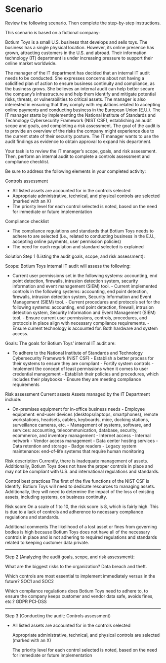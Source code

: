   # Scenario
Review the following scenario. Then complete the step-by-step instructions.

This scenario is based on a fictional company:

Botium Toys is a small U.S. business that develops and sells toys. The business has a single physical location. However, its online presence has grown, attracting customers in the U.S. and abroad. Their information technology (IT) department is under increasing pressure to support their online market worldwide. 

The manager of the IT department has decided that an internal IT audit needs to be conducted. She expresses concerns about not having a solidified plan of action to ensure business continuity and compliance, as the business grows. She believes an internal audit can help better secure the company’s infrastructure and help them identify and mitigate potential risks, threats, or vulnerabilities to critical assets. The manager is also interested in ensuring that they comply with regulations related to accepting online payments and conducting business in the European Union (E.U.). The IT manager starts by implementing the National Institute of Standards and Technology Cybersecurity Framework (NIST CSF), establishing an audit scope and goals, and completing a risk assessment. The goal of the audit is to provide an overview of the risks the company might experience due to the current state of their security posture. The IT manager wants to use the audit findings as evidence to obtain approval to expand his department. 

Your task is to review the IT manager’s scope, goals, and risk assessment. Then, perform an internal audit to complete a controls assessment and compliance checklist. 

Be sure to address the following elements in your completed activity:

Controls assessment

- All listed assets are accounted for in the controls selected
- Appropriate administrative, technical, and physical controls are selected (marked with an X)
- The priority level for each control selected is noted, based on the need for immediate or future implementation

Compliance checklist

- The compliance regulations and standards that Botium Toys needs to adhere to are selected (i.e., related to conducting business in the E.U., accepting online payments, user permission policies)
- The need for each regulation and standard selected is explained


Solution
Step 1 (Listing the audit goals, scope, and risk assessment):

Scope:
Botium Toys internal IT audit will assess the following:
- Current user permissions set in the following systems: accounting, end point detection, firewalls, intrusion detection system, security information and event management (SIEM) tool. - Current implemented controls in the following systems: accounting, end point detection, firewalls, intrusion detection system, Security Information and Event Management (SIEM) tool. - Current procedures and protocols set for the following systems: accounting, end point detection, firewall, intrusion detection system, Security Information and Event Management (SIEM) tool. - Ensure current user permissions, controls, procedures, and protocols in place align with necessary compliance requirements. - Ensure current technology is accounted for. Both hardware and system access.

Goals:
The goals for Botium Toys’ internal IT audit are:
- To adhere to the National Institute of Standards and Technology Cybersecurity Framework (NIST CSF) - Establish a better process for their systems to ensure they are compliant - Fortify system controls - Implement the concept of least permissions when it comes to user credential management - Establish their policies and procedures, which includes their playbooks - Ensure they are meeting compliance requirements

Risk assessment
Current assets
Assets managed by the IT Department include:
- On-premises equipment for in-office business needs - Employee equipment: end-user devices (desktops/laptops, smartphones), remote workstations, headsets, cables, keyboards, mice, docking stations, surveillance cameras, etc. - Management of systems, software, and services: accounting, telecommunication, database, security, ecommerce, and inventory management - Internet access - Internal network - Vendor access management - Data center hosting services - Data retention and storage - Badge readers - Legacy system maintenance: end-of-life systems that require human monitoring

Risk description
Currently, there is inadequate management of assets. Additionally, Botium Toys does not have the proper controls in place and may not be compliant with U.S. and international regulations and standards.

Control best practices
The first of the five functions of the NIST CSF is Identify. Botium Toys will need to dedicate resources to managing assets. Additionally, they will need to determine the impact of the loss of existing assets, including systems, on business continuity.

Risk score
On a scale of 1 to 10, the risk score is 8, which is fairly high. This is due to a lack of controls and adherence to necessary compliance regulations and standards.

Additional comments
The likelihood of a lost asset or fines from governing bodies is high because Botium Toys does not have all of the necessary controls in place and is not adhering to required regulations and standards related to keeping customer data private.

--------------------------------------------------------------------------------------------------------------------------------

Step 2 (Analyzing the audit goals, scope, and risk assessment):

What are the biggest risks to the organization?
Data breach and theft.

Which controls are most essential to implement immediately versus in the future?
SOC1 and SOC2

Which compliance regulations does Botium Toys need to adhere to, to ensure the company keeps customer and vendor data safe, avoids fines, etc.?
GDPR
PCI-DSS

-----------------------------------------------------------------------------------------------------------------------------------

Step 3 (Conducting the audit: Controls assessment)

- All listed assets are accounted for in the controls selected

    Appropriate administrative, technical, and physical controls are selected (marked with an X)

    The priority level for each control selected is noted, based on the need for immediate or future implementation
